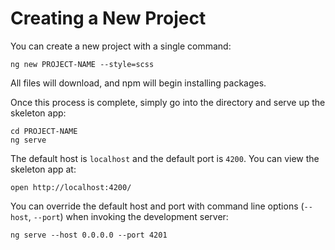 # Creating a New Project

You can create a new project with a single command:
```shell
ng new PROJECT-NAME --style=scss
```
All files will download, and npm will begin installing packages.

Once this process is complete, simply go into the directory and serve up the skeleton app:
```shell
cd PROJECT-NAME
ng serve
```

The default host is `localhost` and the default port is `4200`.  You can view the skeleton app at:
```shell
open http://localhost:4200/
```

You can override the default host and port with command line options (`--host`, `--port`) when invoking the development server:
```shell
ng serve --host 0.0.0.0 --port 4201
```
